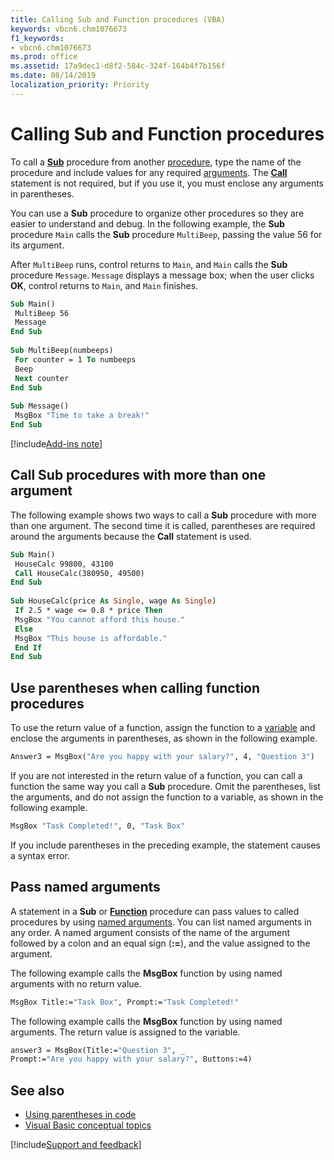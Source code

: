 ```yaml
---
title: Calling Sub and Function procedures (VBA)
keywords: vbcn6.chm1076673
f1_keywords:
- vbcn6.chm1076673
ms.prod: office
ms.assetid: 17a9dec1-d8f2-584c-324f-164b4f7b156f
ms.date: 08/14/2019
localization_priority: Priority
---
```



# Calling Sub and Function procedures

To call a **[Sub](../../reference/user-interface-help/sub-statement.md)** procedure from another [procedure](../../Glossary/vbe-glossary.md#procedure), type the name of the procedure and include values for any required [arguments](../../Glossary/vbe-glossary.md#argument). The **[Call](../../reference/user-interface-help/call-statement.md)** statement is not required, but if you use it, you must enclose any arguments in parentheses.

You can use a **Sub** procedure to organize other procedures so they are easier to understand and debug. In the following example, the **Sub** procedure `Main` calls the **Sub** procedure `MultiBeep`, passing the value 56 for its argument. 

After `MultiBeep` runs, control returns to `Main`, and `Main` calls the **Sub** procedure `Message`. `Message` displays a message box; when the user clicks **OK**, control returns to `Main`, and `Main` finishes.

```vb
Sub Main() 
 MultiBeep 56 
 Message 
End Sub 
 
Sub MultiBeep(numbeeps) 
 For counter = 1 To numbeeps 
 Beep 
 Next counter 
End Sub 
 
Sub Message() 
 MsgBox "Time to take a break!" 
End Sub
```

[!include[Add-ins note](~/includes/addinsnote.md)]

## Call Sub procedures with more than one argument

The following example shows two ways to call a **Sub** procedure with more than one argument. The second time it is called, parentheses are required around the arguments because the **Call** statement is used.

```vb
Sub Main() 
 HouseCalc 99800, 43100 
 Call HouseCalc(380950, 49500) 
End Sub 
 
Sub HouseCalc(price As Single, wage As Single) 
 If 2.5 * wage <= 0.8 * price Then 
 MsgBox "You cannot afford this house." 
 Else 
 MsgBox "This house is affordable." 
 End If 
End Sub
```


## Use parentheses when calling function procedures

To use the return value of a function, assign the function to a [variable](../../Glossary/vbe-glossary.md#variable) and enclose the arguments in parentheses, as shown in the following example.

```vb
Answer3 = MsgBox("Are you happy with your salary?", 4, "Question 3") 

```

If you are not interested in the return value of a function, you can call a function the same way you call a **Sub** procedure. Omit the parentheses, list the arguments, and do not assign the function to a variable, as shown in the following example.

```vb
MsgBox "Task Completed!", 0, "Task Box" 

```

If you include parentheses in the preceding example, the statement causes a syntax error.


## Pass named arguments

A statement in a **Sub** or **[Function](../../reference/user-interface-help/function-statement.md)** procedure can pass values to called procedures by using [named arguments](../../Glossary/vbe-glossary.md#named-argument). You can list named arguments in any order. A named argument consists of the name of the argument followed by a colon and an equal sign (**:=**), and the value assigned to the argument.

The following example calls the **MsgBox** function by using named arguments with no return value.

```vb
MsgBox Title:="Task Box", Prompt:="Task Completed!" 

```

The following example calls the **MsgBox** function by using named arguments. The return value is assigned to the variable.


```vb
answer3 = MsgBox(Title:="Question 3", _ 
Prompt:="Are you happy with your salary?", Buttons:=4) 

```

## See also

- [Using parentheses in code](using-parentheses-in-code.md)
- [Visual Basic conceptual topics](../../reference/user-interface-help/visual-basic-conceptual-topics.md)

[!include[Support and feedback](~/includes/feedback-boilerplate.md)]
